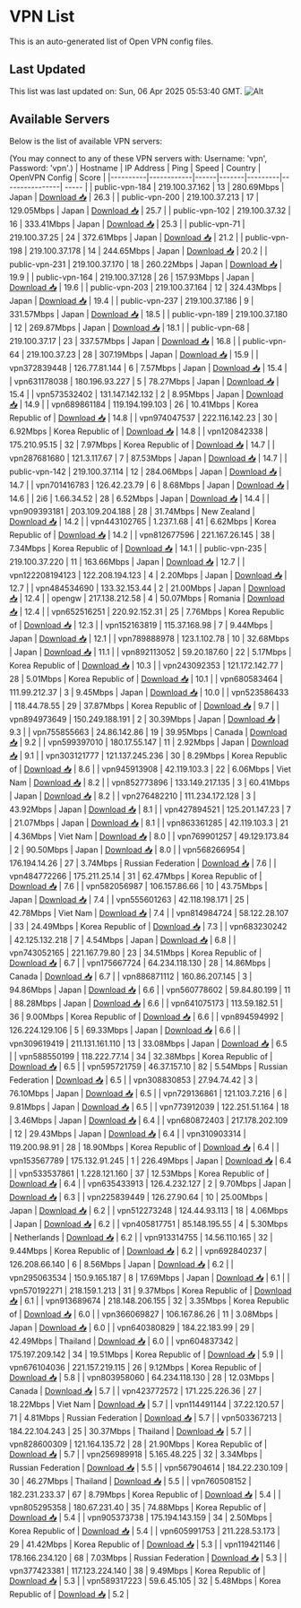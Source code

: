 # VPN List

This is an auto-generated list of Open VPN config files.

## Last Updated

This list was last updated on: Sun, 06 Apr 2025 05:53:40 GMT.
![Alt](https://repobeats.axiom.co/api/embed/186b98318ef1479477931607c1ad7d823f12451f.svg "Repobeats analytics image")

## Available Servers

Below is the list of available VPN servers:

(You may connect to any of these VPN servers with: Username: 'vpn', Password: 'vpn'.)
| Hostname | IP Address | Ping | Speed | Country | OpenVPN Config | Score |
|----------|------------|------|-------|---------|----------------| ----- |
| public-vpn-184 | 219.100.37.162 | 13 | 280.69Mbps | Japan | [Download 📥](./configs/server_0_JP.ovpn) | 26.3 |
| public-vpn-200 | 219.100.37.213 | 17 | 129.05Mbps | Japan | [Download 📥](./configs/server_1_JP.ovpn) | 25.7 |
| public-vpn-102 | 219.100.37.32 | 16 | 333.41Mbps | Japan | [Download 📥](./configs/server_2_JP.ovpn) | 25.3 |
| public-vpn-71 | 219.100.37.25 | 24 | 372.61Mbps | Japan | [Download 📥](./configs/server_3_JP.ovpn) | 21.2 |
| public-vpn-198 | 219.100.37.178 | 14 | 244.65Mbps | Japan | [Download 📥](./configs/server_4_JP.ovpn) | 20.2 |
| public-vpn-231 | 219.100.37.170 | 18 | 260.22Mbps | Japan | [Download 📥](./configs/server_5_JP.ovpn) | 19.9 |
| public-vpn-164 | 219.100.37.128 | 26 | 157.93Mbps | Japan | [Download 📥](./configs/server_6_JP.ovpn) | 19.6 |
| public-vpn-203 | 219.100.37.164 | 12 | 324.43Mbps | Japan | [Download 📥](./configs/server_7_JP.ovpn) | 19.4 |
| public-vpn-237 | 219.100.37.186 | 9 | 331.57Mbps | Japan | [Download 📥](./configs/server_8_JP.ovpn) | 18.5 |
| public-vpn-189 | 219.100.37.180 | 12 | 269.87Mbps | Japan | [Download 📥](./configs/server_9_JP.ovpn) | 18.1 |
| public-vpn-68 | 219.100.37.17 | 23 | 337.57Mbps | Japan | [Download 📥](./configs/server_10_JP.ovpn) | 16.8 |
| public-vpn-64 | 219.100.37.23 | 28 | 307.19Mbps | Japan | [Download 📥](./configs/server_11_JP.ovpn) | 15.9 |
| vpn372839448 | 126.77.81.144 | 6 | 7.57Mbps | Japan | [Download 📥](./configs/server_12_JP.ovpn) | 15.4 |
| vpn631178038 | 180.196.93.227 | 5 | 78.27Mbps | Japan | [Download 📥](./configs/server_13_JP.ovpn) | 15.4 |
| vpn573532402 | 131.147.142.132 | 2 | 8.95Mbps | Japan | [Download 📥](./configs/server_14_JP.ovpn) | 14.9 |
| vpn689861184 | 119.194.199.103 | 26 | 10.41Mbps | Korea Republic of | [Download 📥](./configs/server_15_KR.ovpn) | 14.8 |
| vpn974047537 | 222.116.142.23 | 30 | 6.92Mbps | Korea Republic of | [Download 📥](./configs/server_16_KR.ovpn) | 14.8 |
| vpn120842338 | 175.210.95.15 | 32 | 7.97Mbps | Korea Republic of | [Download 📥](./configs/server_17_KR.ovpn) | 14.7 |
| vpn287681680 | 121.3.117.67 | 7 | 87.53Mbps | Japan | [Download 📥](./configs/server_18_JP.ovpn) | 14.7 |
| public-vpn-142 | 219.100.37.114 | 12 | 284.06Mbps | Japan | [Download 📥](./configs/server_19_JP.ovpn) | 14.7 |
| vpn701416783 | 126.42.23.79 | 6 | 8.68Mbps | Japan | [Download 📥](./configs/server_20_JP.ovpn) | 14.6 |
| 2i6 | 1.66.34.52 | 28 | 6.52Mbps | Japan | [Download 📥](./configs/server_21_JP.ovpn) | 14.4 |
| vpn909393181 | 203.109.204.188 | 28 | 31.74Mbps | New Zealand | [Download 📥](./configs/server_22_NZ.ovpn) | 14.2 |
| vpn443102765 | 1.237.1.68 | 41 | 6.62Mbps | Korea Republic of | [Download 📥](./configs/server_23_KR.ovpn) | 14.2 |
| vpn812677596 | 221.167.26.145 | 38 | 7.34Mbps | Korea Republic of | [Download 📥](./configs/server_24_KR.ovpn) | 14.1 |
| public-vpn-235 | 219.100.37.220 | 11 | 163.66Mbps | Japan | [Download 📥](./configs/server_25_JP.ovpn) | 12.7 |
| vpn122208194123 | 122.208.194.123 | 4 | 2.20Mbps | Japan | [Download 📥](./configs/server_26_JP.ovpn) | 12.7 |
| vpn484534690 | 133.32.153.44 | 2 | 21.00Mbps | Japan | [Download 📥](./configs/server_27_JP.ovpn) | 12.4 |
| opengw | 217.138.212.58 | 4 | 50.07Mbps | Romania | [Download 📥](./configs/server_28_RO.ovpn) | 12.4 |
| vpn652516251 | 220.92.152.31 | 25 | 7.76Mbps | Korea Republic of | [Download 📥](./configs/server_29_KR.ovpn) | 12.3 |
| vpn152163819 | 115.37.168.98 | 7 | 9.44Mbps | Japan | [Download 📥](./configs/server_30_JP.ovpn) | 12.1 |
| vpn789888978 | 123.1.102.78 | 10 | 32.68Mbps | Japan | [Download 📥](./configs/server_31_JP.ovpn) | 11.1 |
| vpn892113052 | 59.20.187.60 | 22 | 5.17Mbps | Korea Republic of | [Download 📥](./configs/server_32_KR.ovpn) | 10.3 |
| vpn243092353 | 121.172.142.77 | 28 | 5.01Mbps | Korea Republic of | [Download 📥](./configs/server_33_KR.ovpn) | 10.1 |
| vpn680583464 | 111.99.212.37 | 3 | 9.45Mbps | Japan | [Download 📥](./configs/server_34_JP.ovpn) | 10.0 |
| vpn523586433 | 118.44.78.55 | 29 | 37.87Mbps | Korea Republic of | [Download 📥](./configs/server_35_KR.ovpn) | 9.7 |
| vpn894973649 | 150.249.188.191 | 2 | 30.39Mbps | Japan | [Download 📥](./configs/server_36_JP.ovpn) | 9.3 |
| vpn755855663 | 24.86.142.86 | 19 | 39.95Mbps | Canada | [Download 📥](./configs/server_37_CA.ovpn) | 9.2 |
| vpn599397010 | 180.17.55.147 | 11 | 2.92Mbps | Japan | [Download 📥](./configs/server_38_JP.ovpn) | 9.1 |
| vpn303121777 | 121.137.245.236 | 30 | 8.29Mbps | Korea Republic of | [Download 📥](./configs/server_39_KR.ovpn) | 8.6 |
| vpn945913908 | 42.119.103.3 | 22 | 6.06Mbps | Viet Nam | [Download 📥](./configs/server_40_VN.ovpn) | 8.2 |
| vpn852773896 | 133.149.217.135 | 3 | 60.41Mbps | Japan | [Download 📥](./configs/server_41_JP.ovpn) | 8.2 |
| vpn276482210 | 111.234.172.128 | 3 | 43.92Mbps | Japan | [Download 📥](./configs/server_42_JP.ovpn) | 8.1 |
| vpn427894521 | 125.201.147.23 | 7 | 21.07Mbps | Japan | [Download 📥](./configs/server_43_JP.ovpn) | 8.1 |
| vpn863361285 | 42.119.103.3 | 21 | 4.36Mbps | Viet Nam | [Download 📥](./configs/server_44_VN.ovpn) | 8.0 |
| vpn769901257 | 49.129.173.84 | 2 | 90.50Mbps | Japan | [Download 📥](./configs/server_45_JP.ovpn) | 8.0 |
| vpn568266954 | 176.194.14.26 | 27 | 3.74Mbps | Russian Federation | [Download 📥](./configs/server_46_RU.ovpn) | 7.6 |
| vpn484772266 | 175.211.25.14 | 31 | 62.47Mbps | Korea Republic of | [Download 📥](./configs/server_47_KR.ovpn) | 7.6 |
| vpn582056987 | 106.157.86.66 | 10 | 43.75Mbps | Japan | [Download 📥](./configs/server_48_JP.ovpn) | 7.4 |
| vpn555601263 | 42.118.198.171 | 25 | 42.78Mbps | Viet Nam | [Download 📥](./configs/server_49_VN.ovpn) | 7.4 |
| vpn814984724 | 58.122.28.107 | 33 | 24.49Mbps | Korea Republic of | [Download 📥](./configs/server_50_KR.ovpn) | 7.3 |
| vpn683230242 | 42.125.132.218 | 7 | 4.54Mbps | Japan | [Download 📥](./configs/server_51_JP.ovpn) | 6.8 |
| vpn743052165 | 221.167.79.80 | 23 | 34.51Mbps | Korea Republic of | [Download 📥](./configs/server_52_KR.ovpn) | 6.7 |
| vpn175667724 | 64.234.118.130 | 28 | 14.86Mbps | Canada | [Download 📥](./configs/server_53_CA.ovpn) | 6.7 |
| vpn886871112 | 160.86.207.145 | 3 | 94.86Mbps | Japan | [Download 📥](./configs/server_54_JP.ovpn) | 6.6 |
| vpn560778602 | 59.84.80.199 | 11 | 88.28Mbps | Japan | [Download 📥](./configs/server_55_JP.ovpn) | 6.6 |
| vpn641075173 | 113.59.182.51 | 36 | 9.00Mbps | Korea Republic of | [Download 📥](./configs/server_56_KR.ovpn) | 6.6 |
| vpn894594992 | 126.224.129.106 | 5 | 69.33Mbps | Japan | [Download 📥](./configs/server_57_JP.ovpn) | 6.6 |
| vpn309619419 | 211.131.161.110 | 13 | 33.08Mbps | Japan | [Download 📥](./configs/server_58_JP.ovpn) | 6.5 |
| vpn588550199 | 118.222.77.14 | 34 | 32.38Mbps | Korea Republic of | [Download 📥](./configs/server_59_KR.ovpn) | 6.5 |
| vpn595721759 | 46.37.157.10 | 82 | 5.54Mbps | Russian Federation | [Download 📥](./configs/server_60_RU.ovpn) | 6.5 |
| vpn308830853 | 27.94.74.42 | 3 | 76.10Mbps | Japan | [Download 📥](./configs/server_61_JP.ovpn) | 6.5 |
| vpn729136861 | 121.103.7.216 | 6 | 9.81Mbps | Japan | [Download 📥](./configs/server_62_JP.ovpn) | 6.5 |
| vpn773912039 | 122.251.51.164 | 18 | 3.46Mbps | Japan | [Download 📥](./configs/server_63_JP.ovpn) | 6.4 |
| vpn680872403 | 217.178.202.109 | 12 | 29.43Mbps | Japan | [Download 📥](./configs/server_64_JP.ovpn) | 6.4 |
| vpn310903314 | 119.200.98.91 | 28 | 18.90Mbps | Korea Republic of | [Download 📥](./configs/server_65_KR.ovpn) | 6.4 |
| vpn153567789 | 175.132.91.245 | 1 | 226.49Mbps | Japan | [Download 📥](./configs/server_66_JP.ovpn) | 6.4 |
| vpn533537861 | 1.228.121.160 | 37 | 12.53Mbps | Korea Republic of | [Download 📥](./configs/server_67_KR.ovpn) | 6.4 |
| vpn635433913 | 126.4.232.127 | 2 | 9.70Mbps | Japan | [Download 📥](./configs/server_68_JP.ovpn) | 6.3 |
| vpn225839449 | 126.27.90.64 | 10 | 25.00Mbps | Japan | [Download 📥](./configs/server_69_JP.ovpn) | 6.2 |
| vpn512273248 | 124.44.93.113 | 18 | 4.06Mbps | Japan | [Download 📥](./configs/server_70_JP.ovpn) | 6.2 |
| vpn405817751 | 85.148.195.55 | 4 | 5.30Mbps | Netherlands | [Download 📥](./configs/server_71_NL.ovpn) | 6.2 |
| vpn913314755 | 14.56.110.165 | 32 | 9.44Mbps | Korea Republic of | [Download 📥](./configs/server_72_KR.ovpn) | 6.2 |
| vpn692840237 | 126.208.66.140 | 6 | 8.56Mbps | Japan | [Download 📥](./configs/server_73_JP.ovpn) | 6.2 |
| vpn295063534 | 150.9.165.187 | 8 | 17.69Mbps | Japan | [Download 📥](./configs/server_74_JP.ovpn) | 6.1 |
| vpn570192271 | 218.159.1.213 | 31 | 9.37Mbps | Korea Republic of | [Download 📥](./configs/server_75_KR.ovpn) | 6.1 |
| vpn913689674 | 218.148.206.155 | 32 | 3.35Mbps | Korea Republic of | [Download 📥](./configs/server_76_KR.ovpn) | 6.0 |
| vpn366069827 | 106.167.86.26 | 11 | 3.08Mbps | Japan | [Download 📥](./configs/server_77_JP.ovpn) | 6.0 |
| vpn640380829 | 184.22.183.99 | 29 | 42.49Mbps | Thailand | [Download 📥](./configs/server_78_TH.ovpn) | 6.0 |
| vpn604837342 | 175.197.209.142 | 34 | 19.51Mbps | Korea Republic of | [Download 📥](./configs/server_79_KR.ovpn) | 5.9 |
| vpn676104036 | 221.157.219.115 | 26 | 9.12Mbps | Korea Republic of | [Download 📥](./configs/server_80_KR.ovpn) | 5.8 |
| vpn803958060 | 64.234.118.130 | 28 | 12.03Mbps | Canada | [Download 📥](./configs/server_81_CA.ovpn) | 5.7 |
| vpn423772572 | 171.225.226.36 | 27 | 18.22Mbps | Viet Nam | [Download 📥](./configs/server_82_VN.ovpn) | 5.7 |
| vpn114491144 | 37.22.120.57 | 71 | 4.81Mbps | Russian Federation | [Download 📥](./configs/server_83_RU.ovpn) | 5.7 |
| vpn503367213 | 184.22.104.243 | 25 | 30.37Mbps | Thailand | [Download 📥](./configs/server_84_TH.ovpn) | 5.7 |
| vpn828600309 | 121.164.135.72 | 28 | 21.90Mbps | Korea Republic of | [Download 📥](./configs/server_85_KR.ovpn) | 5.7 |
| vpn256989918 | 5.165.48.225 | 32 | 3.34Mbps | Russian Federation | [Download 📥](./configs/server_86_RU.ovpn) | 5.5 |
| vpn567904614 | 184.22.230.109 | 30 | 46.27Mbps | Thailand | [Download 📥](./configs/server_87_TH.ovpn) | 5.5 |
| vpn760508152 | 182.231.233.37 | 67 | 8.79Mbps | Korea Republic of | [Download 📥](./configs/server_88_KR.ovpn) | 5.4 |
| vpn805295358 | 180.67.231.40 | 35 | 74.88Mbps | Korea Republic of | [Download 📥](./configs/server_89_KR.ovpn) | 5.4 |
| vpn905373738 | 175.194.143.159 | 34 | 2.50Mbps | Korea Republic of | [Download 📥](./configs/server_90_KR.ovpn) | 5.4 |
| vpn605991753 | 211.228.53.173 | 29 | 41.42Mbps | Korea Republic of | [Download 📥](./configs/server_91_KR.ovpn) | 5.3 |
| vpn119421146 | 178.166.234.120 | 68 | 7.03Mbps | Russian Federation | [Download 📥](./configs/server_92_RU.ovpn) | 5.3 |
| vpn377423381 | 117.123.224.140 | 38 | 9.49Mbps | Korea Republic of | [Download 📥](./configs/server_93_KR.ovpn) | 5.3 |
| vpn589317223 | 59.6.45.105 | 32 | 5.48Mbps | Korea Republic of | [Download 📥](./configs/server_94_KR.ovpn) | 5.2 |
